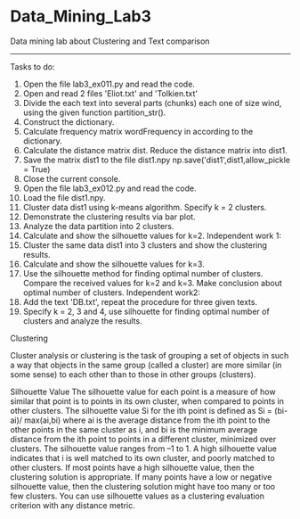 # Data_Mining_Lab3

 Data mining lab about Clustering and Text comparison

-------------------------------------------------------------------------------------------------------------------------------------------------------------------------------

Tasks to do:
1.	Open the file lab3_ex011.py and read the code. 
2.	Open and read 2 files 'Eliot.txt' and 'Tolkien.txt' 
3.	Divide the each text into several parts (chunks) each one of size wind, using the given function partition_str(). 
4.	Construct the dictionary.
5.	Calculate frequency matrix wordFrequency in according to the dictionary. 
6.	Calculate the distance matrix dist. Reduce the distance matrix into dist1. 
7.	Save the matrix dist1 to the file dist1.npy
np.save('dist1',dist1,allow_pickle = True) 
8.	Close the current console. 
9.	Open the file lab3_ex012.py and read the code. 
10.	Load the file dist1.npy. 
11.	Cluster data dist1 using k-means algorithm. Specify k = 2 clusters. 
12.	Demonstrate the clustering results via bar plot. 
13.	Analyze the data partition into 2 clusters. 
14.	Calculate and show the silhouette values for k=2. 
Independent work 1:
15.	Cluster the same data dist1 into 3 clusters and show the clustering results.
16.	Calculate and show the silhouette values for k=3. 
17.	Use the silhouette method for finding optimal number of clusters. Compare the received values for k=2 and k=3. Make conclusion about optimal number of clusters. 
Independent work2:
18.	Add the text 'DB.txt', repeat the procedure for three given texts. 
19.	Specify k = 2, 3 and 4, use silhouette for finding optimal number of clusters and analyze the results.  

Clustering

Cluster analysis or clustering is the task of grouping a set of objects in such a way that objects in the same group (called a cluster) are more similar (in some sense) to each other than to those in other groups (clusters).
 

Silhouette Value
The silhouette value for each point is a measure of how similar that point is to points in its own cluster, when compared to points in other clusters. The silhouette value Si for the ith point is defined as
Si = (bi-ai)/ max(ai,bi)
where ai is the average distance from the ith point to the other points in the same cluster as i, and bi is the minimum average distance from the ith point to points in a different cluster, minimized over clusters.
The silhouette value ranges from –1 to 1. A high silhouette value indicates that i is well matched to its own cluster, and poorly matched to other clusters. If most points have a high silhouette value, then the clustering solution is appropriate. If many points have a low or negative silhouette value, then the clustering solution might have too many or too few clusters. You can use silhouette values as a clustering evaluation criterion with any distance metric. 
